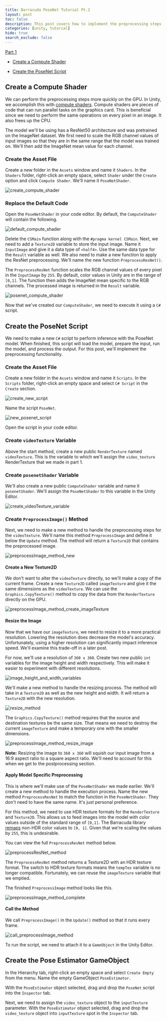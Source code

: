 ```yaml
---
title: Barracuda PoseNet Tutorial Pt.2
layout: post
toc: false
description: This post covers how to implement the preprocessing steps for the PoseNet model.
categories: [unity, tutorial]
hide: true
search_exclude: false
---
```


[Part 1](https://christianjmills.com/unity/tutorial/2020/10/25/Barracuda-PoseNet-Tutorial-1.html)

* [Create a Compute Shader](#create-a-compute-shader)

* [Create the PoseNet Script](#create-the-posenet-script)

## Create a Compute Shader

We can perform the preprocessing steps more quickly on the GPU. In Unity, we accomplish this with [compute shaders](https://docs.unity3d.com/Manual/class-ComputeShader.html). Compute shaders are pieces of code that can run parallel tasks on the graphics card. This is beneficial since we need to perform the same operations on every pixel in an image. It also frees up the CPU.

The model we'll be using has a ResNet50 architecture and was pretrained on the ImageNet dataset. We first need to scale the RGB channel values of input images so that they are in the same range that the model was trained on. We'll then add the ImageNet mean value for each channel.

### Create the Asset File

Create a new folder in the `Assets` window and name it `Shaders`. In the `Shaders` folder, right-click an empty space, select `Shader` under the `Create` option and click `Compute Shader`. We'll name it `PoseNetShader`.

![create_compute_shader](\images\barracuda-posenet-tutorial\create_compute_shader.PNG)

### Replace the Default Code

Open the `PoseNetShader` in your code editor. By default, the `ComputeShader` will contain the following.

 ![default_compute_shader](\images\barracuda-posenet-tutorial\default_compute_shader.png)

Delete the `CSMain` function along with the `#pragma kernel CSMain`. Next, we need to add a `Texture2D` variable to store the input image. Name it `InputImage` and give it a data type of `<half4>`. Use the same data type for the `Result` variable as well. We also need to make a new function to apply the ResNet preprocessing. We'll name the new function `PreprocessResNet()`.

The `PreprocessResNet` function scales the RGB channel values of every pixel in the `InputImage` by `255`. By default, color values in Unity are in the range of `[0,1]`. The function then adds the ImageNet mean specific to the RGB channels. The processed image is returned in the `Result` variable.

![posenet_compute_shader](\images\barracuda-posenet-tutorial\posenet_compute_shader_3.png)

Now that we've created our `ComputeShader`, we need to execute it using a `C#` script. 



## Create the PoseNet Script

We need to make a new `C#` script to perform inference with the PoseNet model. When finished, this script will load the model, prepare the input, run the model, and process the output. For this post, we'll implement the preprocessing functionality.

### Create the Asset File

Create a new folder in the `Assets` window and name it `Scripts`. In the `Scripts` folder, right-click an empty space and select `C# Script` in the `Create` section.

![create_new_script](\images\barracuda-posenet-tutorial\create_new_script.PNG)

Name the script `PoseNet`.

![new_posenet_script](\images\barracuda-posenet-tutorial\new_posenet_script.PNG)

Open the script in your code editor.

### Create `videoTexture` Variable

Above the start method, create a new public `RenderTexture` named `videoTexture`. This is the variable to which we'll assign the `video_texture` RenderTexture that we made in part 1.

### Create `posenetShader` Variable

We'll also create a new public `ComputeShader` variable and name it `posenetShader`. We'll assign the `PoseNetShader` to this variable in the Unity Editor. 

![create_videoTexture_variable](\images\barracuda-posenet-tutorial\create_posenetShader_variable.png)



### Create `PreprocessImage()` Method

Next, we need to make a new method to handle the preprocessing steps for the `videoTexture`. We'll name this method `PreprocessImage` and define it below the `Update` method. The method will return a `Texture2D` that contains the preprocessed image.

![preprocessImage_method_new](\images\barracuda-posenet-tutorial\preprocessImage_method_new.png)



#### Create a New Texture2D

We don't want to alter the `videoTexture` directly, so we'll make a copy of the current frame. Create a new `Texture2D` called `imageTexture` and give it the same dimensions as the `videoTexture`. We can use the `Graphics.CopyTexture()` method to copy the data from the `RenderTexture` directly on the GPU.

![preprocessImage_method_create_imageTexture](\images\barracuda-posenet-tutorial\preprocessImage_method_create_imageTexture_2.png)



#### Resize the Image

Now that we have our `imageTexture`, we need to resize it to a more practical resolution. Lowering the resolution does decrease the model's accuracy. Unfortunately, using a higher resolution can significantly impact inference speed. We'll examine this trade-off in a later post. 

For now, we'll use a resolution of `360 x 360`. Create two new public `int` variables for the image height and width respectively. This will make it easier to experiment with different resolutions.

![image_height_and_width_variables](\images\barracuda-posenet-tutorial\image_height_and_width_variables.png)

We'll make a new method to handle the resizing process. The method will take in a `Texture2D` as well as the new height and width. It will return a `Texture2D` with the new resolution.

![resize_method](\images\barracuda-posenet-tutorial\resize_method.png)

The `Graphics.CopyTexture()` method requires that the source and destination textures be the same size. That means we need to destroy the current `imageTexture` and make a temporary one with the smaller dimensions.

![preprocessImage_method_resize_image](\images\barracuda-posenet-tutorial\preprocessImage_method_resize_image_3.png)

**Note:** Resizing the image to `360 x 360` will squish our input image from a 16:9 aspect ratio to a square aspect ratio. We'll need to account for this when we get to the postprocessing section.

#### Apply Model Specific Preprocessing

This is where we'll make use of the `PoseNetShader` we made earlier. We'll create a new method to handle the execution process. Name the new method `PreprocessResNet` to match the function in the `PoseNetShader`. They don't need to have the same name. It's just personal preference.

For this method, we need to use HDR texture formats for the `RenderTexture` and `Texture2D`. This allows us to feed images into the model with color values outside of the standard range of `[0,1]`. The Barracuda library [remaps](https://docs.unity3d.com/Packages/com.unity.barracuda@1.0/api/Unity.Barracuda.Tensor.html#Unity_Barracuda_Tensor__ctor_UnityEngine_Texture_System_Int32_System_String_) non-HDR color values to `[0, 1]`. Given that we're scaling the values by `255`, this is undesirable.

You can view the full `PreprocessResNet` method below.

![preprocessResNet_method](\images\barracuda-posenet-tutorial\preprocessResNet_method_7.png)

The `PreprocessResNet` method returns a Texture2D with an HDR texture format. The switch to HDR texture formats means the `tempTex` variable is no longer compatible. Fortunately, we can reuse the `imageTexture` variable that we emptied.

The finished `PreprocessImage` method looks like this.

![preprocessImage_method_complete](\images\barracuda-posenet-tutorial\preprocessImage_method_complete_3.png)

#### Call the Method

We call `PreprocessImage()` in the `Update()` method so that it runs every frame.

![call_preprocessImage_method](\images\barracuda-posenet-tutorial\call_preprocessImage_method.png)

To run the script, we need to attach it to a `GameObject` in the Unity Editor.

## Create the Pose Estimator  GameObject

In the Hierarchy tab, right-click an empty space and select `Create Empty` from the menu. Name the empty GameObject `PoseEstimator`.





With the `PoseEstimator` object selected, drag and drop the `PoseNet` script into the `Inspector` tab.

Next, we need to assign the `video_texture` object to the `inputTexture` parameter. With the `PoseEstimator` object selected, drag and drop the `video_texture` object into `inputTexture` spot in the `Inspector` tab.



 













